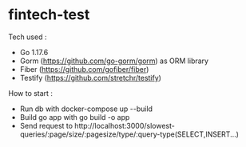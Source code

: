 # fintech-test

Tech used :
- Go 1.17.6
- Gorm (https://github.com/go-gorm/gorm) as ORM library 
- Fiber (https://github.com/gofiber/fiber)
- Testify (https://github.com/stretchr/testify)

How to start :

- Run db with docker-compose up --build
- Build go app with go build -o app
- Send request to http://localhost:3000/slowest-queries/:page/size/:pagesize/type/:query-type(SELECT,INSERT...)